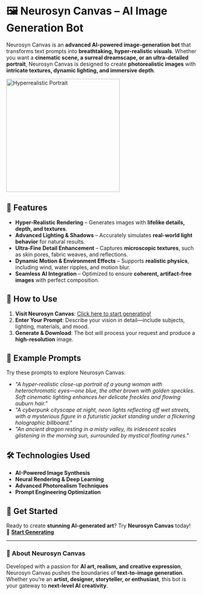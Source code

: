 # 🖼️ Neurosyn Canvas – AI Image Generation Bot  

Neurosyn Canvas is an **advanced AI-powered image-generation bot** that transforms text prompts into **breathtaking, hyper-realistic visuals**. Whether you want a **cinematic scene, a surreal dreamscape, or an ultra-detailed portrait**, Neurosyn Canvas is designed to create **photorealistic images** with **intricate textures, dynamic lighting, and immersive depth**.  

<img src="https://raw.githubusercontent.com/NeurosynLabs/NEUROSYN-CANVAS/f51176d30ba63f38e1be3e569f01f96225b8b304/A%20hyperrealistic%20closeup%20portrait%20of%20a%20young%20woman%20with%20striking%20heterochromia%E2%80%94one%20eye%20a%20vivid%20blue%20and%20the%20other%20a%20deep%20brown%20with%20goldenyellow%20speckles%20(1).png" alt="Hyperrealistic Portrait" width="300" height="300">

## 🌟 Features  
- **Hyper-Realistic Rendering** – Generates images with **lifelike details, depth, and textures**.  
- **Advanced Lighting & Shadows** – Accurately simulates **real-world light behavior** for natural results.  
- **Ultra-Fine Detail Enhancement** – Captures **microscopic textures**, such as skin pores, fabric weaves, and reflections.  
- **Dynamic Motion & Environment Effects** – Supports **realistic physics**, including wind, water ripples, and motion blur.  
- **Seamless AI Integration** – Optimized to ensure **coherent, artifact-free images** with perfect composition.  

## 🚀 How to Use  
1. **Visit Neurosyn Canvas**: [Click here to start generating!](https://poe.com/NEUROSYN-CANVAS)  
2. **Enter Your Prompt**: Describe your vision in detail—include subjects, lighting, materials, and mood.  
3. **Generate & Download**: The bot will process your request and produce a **high-resolution** image.  

## 🎨 Example Prompts  
Try these prompts to explore Neurosyn Canvas:  
- *"A hyper-realistic close-up portrait of a young woman with heterochromatic eyes—one blue, the other brown with golden speckles. Soft cinematic lighting enhances her delicate freckles and flowing auburn hair."*  
- *"A cyberpunk cityscape at night, neon lights reflecting off wet streets, with a mysterious figure in a futuristic jacket standing under a flickering holographic billboard."*  
- *"An ancient dragon resting in a misty valley, its iridescent scales glistening in the morning sun, surrounded by mystical floating runes."*  

## 🛠️ Technologies Used  
- **AI-Powered Image Synthesis**  
- **Neural Rendering & Deep Learning**  
- **Advanced Photorealism Techniques**  
- **Prompt Engineering Optimization**  

## 📌 Get Started  
Ready to create **stunning AI-generated art**? Try **Neurosyn Canvas** today!  
🔗 **[Start Generating](https://poe.com/NEUROSYN-CANVAS)**  

---  
### 🤖 About Neurosyn Canvas  
Developed with a passion for **AI art, realism, and creative expression**, Neurosyn Canvas pushes the boundaries of **text-to-image generation**. Whether you’re an **artist, designer, storyteller, or enthusiast**, this bot is your gateway to **next-level AI creativity**.
